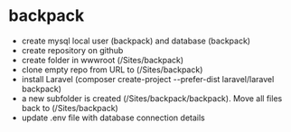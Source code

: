 # backpack

- create mysql local user (backpack) and database (backpack)
- create repository on github
- create folder in wwwroot <rootfolder> (/Sites/backpack)
- clone empty repo from URL to <rootfolder> (/Sites/backpack)
- install Laravel (composer create-project --prefer-dist laravel/laravel backpack)
- a new subfolder is created (/Sites/backpack/backpack). Move all files back to <rootfolder> (/Sites/backpack)
- update .env file with database connection details
